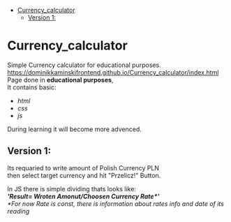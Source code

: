 - [Currency_calculator](#currency_calculator)
  - [Version 1:](#version-1)
# Currency_calculator
  Simple Currency calculator for educational purposes.  
    https://dominikkaminskifrontend.github.io/Currency_calculator/index.html  
  Page done in **educational purposes**,  
  It contains basic:
  - _html_  
  - _css_  
  - _js_  
  
  During learning it will become more advenced.   

  
## Version 1:   
  Its requaried to write amount of Polish Currency PLN  
  then select target currency and hit "Przelicz!" Button. 

  In JS there is simple dividing thats looks like:  
  _**'Result= Wroten Amonut/Choosen Currency Rate*'**_  
  _*For now Rate is const, there is information about rates info and date of its reading_  
